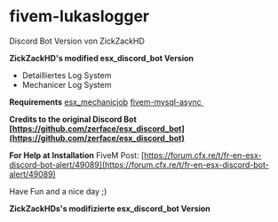 # fivem-lukaslogger
Discord Bot Version von ZickZackHD

**ZickZackHD's modified esx_discord_bot Version**

+ Detailliertes Log System
+ Mechanicer Log System

**Requirements**
[esx_mechanicjob](included)
[fivem-mysql-async ](https://github.com/brouznouf/fivem-mysql-async)

**Credits to the original Discord Bot [https://github.com/zerface/esx_discord_bot](https://github.com/zerface/esx_discord_bot)**

**For Help at Installation**
FiveM Post: [https://forum.cfx.re/t/fr-en-esx-discord-bot-alert/49089](https://forum.cfx.re/t/fr-en-esx-discord-bot-alert/49089)

Have Fun and a nice day ;)

**ZickZackHDs's modifizierte esx_discord_bot Version**

